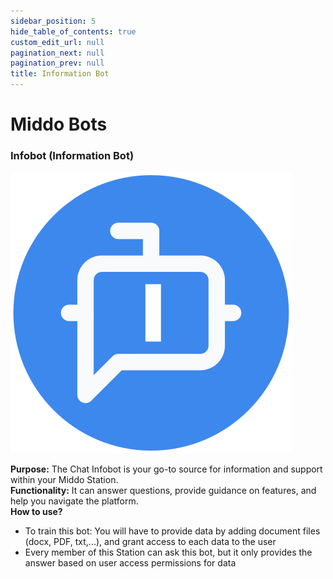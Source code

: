 ```yaml
---  
sidebar_position: 5  
hide_table_of_contents: true  
custom_edit_url: null  
pagination_next: null  
pagination_prev: null  
title: Information Bot  
---  
```

# Middo Bots  
  
### **Infobot (Information Bot)**  
  
![h](./img/middo-bots-3.svg)  
  
**Purpose:**  The Chat Infobot is your go-to source for information and support within your Middo Station.   
**Functionality:**  It can answer questions, provide guidance on features, and help you navigate the platform.  
**How to use?**  
- To train this bot: You will have to provide data by adding document files (docx, PDF, txt,...), and grant access to each data to the user  
- Every member of this Station can ask this bot, but it only provides the answer based on user access permissions for data  
